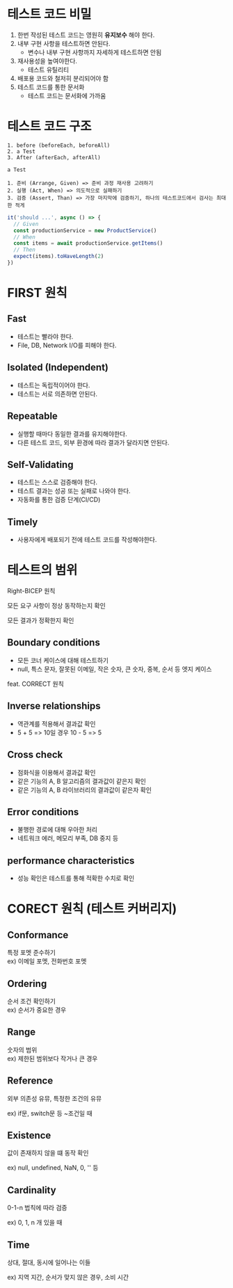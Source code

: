 # 테스트 코드 비밀

1. 한번 작성된 테스트 코드는 영원히 **유지보수** 해야 한다.
2. 내부 구현 사항을 테스트하면 안된다.
   - 변수나 내부 구현 사항까지 자세하게 테스트하면 안됨
3. 재사용성을 높여야한다.
   - 테스트 유틸리티
4. 배포용 코드와 철저히 분리되어야 함
5. 테스트 코드를 통한 문서화
   - 테스트 코드는 문서화에 가까움

# 테스트 코드 구조

```
1. before (beforeEach, beforeAll)
2. a Test
3. After (afterEach, afterAll)
```

```
a Test

1. 준비 (Arrange, Given) => 준비 과정 재사용 고려하기
2. 실행 (Act, When) => 의도적으로 실패하기
3. 검증 (Assert, Than) => 가장 마지막에 검증하기, 하나의 테스트코드에서 검사는 최대한 적게
```

```js
it('should ...', async () => {
  // Given
  const productionService = new ProductService()
  // When
  const items = await productionService.getItems()
  // Then
  expect(items).toHaveLength(2)
})
```

# FIRST 원칙

## Fast

- 테스트는 빨라야 한다.
- File, DB, Network I/O를 피해야 한다.

## Isolated (Independent)

- 테스트는 독립적이어야 한다.
- 테스트는 서로 의존하면 안된다.

## Repeatable

- 실행할 때마다 동일한 결과를 유지해야한다.
- 다른 테스트 코드, 외부 환경에 따라 결과가 달라지면 안된다.

## Self-Validating

- 테스트는 스스로 검증해야 한다.
- 테스트 결과는 성공 또는 실패로 나와야 한다.
- 자동화를 통한 검증 단계(CI/CD)

## Timely

- 사용자에게 배포되기 전에 테스트 코드를 작성해야한다.

# 테스트의 범위

Right-BICEP 원칙

모든 요구 사항이 정상 동작하는지 확인

모든 결과가 정확한지 확인

## Boundary conditions

- 모든 코너 케이스에 대해 테스트하기
- null, 특스 문자, 잘못된 이메일, 작은 숫자, 큰 숫자, 중복, 순서 등 엣지 케이스

feat. CORRECT 원칙

## Inverse relationships

- 역관계를 적용해서 결과값 확인
- 5 + 5 => 10일 경우 10 - 5 => 5

## Cross check

- 점화식을 이용해서 결과값 확인
- 같은 기능의 A, B 알고리즘의 결과값이 같은지 확인
- 같은 기능의 A, B 라이브러리의 결과값이 같은자 확인

## Error conditions

- 불행한 경로에 대해 우아한 처리
- 네트워크 에러, 메모리 부족, DB 중지 등

## performance characteristics

- 성능 확인은 테스트를 통해 적확한 수치로 확인

# CORECT 원칙 (테스트 커버리지)

## Conformance

특정 포멧 준수하기  
ex) 이메일 포멧, 전화번호 포멧

## Ordering

순서 조건 확인하기  
ex) 순서가 중요한 경우

## Range

숫자의 범위  
ex) 제한된 범위보다 작거나 큰 경우

## Reference

외부 의존성 유뮤, 특정한 조건의 유뮤

ex) if문, switch문 등 ~조건일 때

## Existence

값이 존재하지 않을 떄 동작 확인

ex) null, undefined, NaN, 0, '' 등

## Cardinality

0-1-n 법칙에 따라 검증

ex) 0, 1, n 개 있을 때

## Time

상대, 절대, 동시에 일어나는 이들

ex) 지역 지간, 순서가 맞지 않은 경우, 소비 시간
